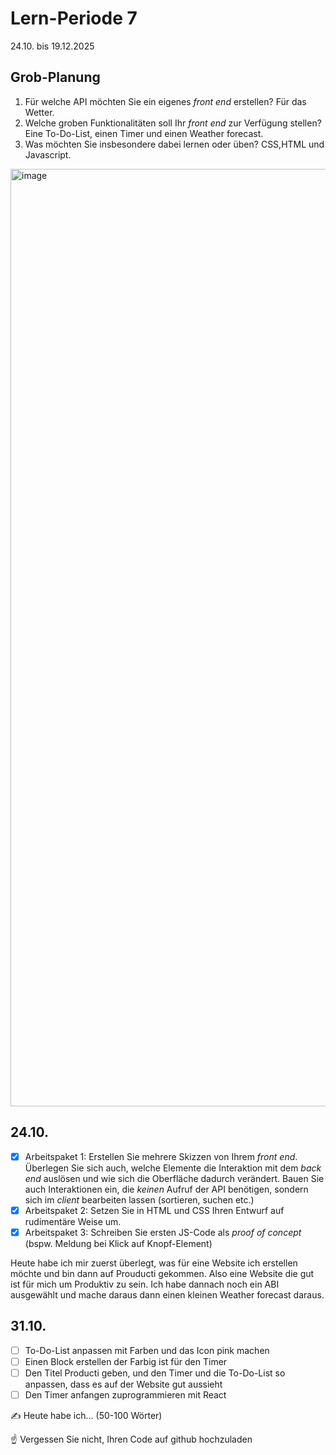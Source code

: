 # Lern-Periode 7

24.10. bis 19.12.2025

## Grob-Planung

1. Für welche API möchten Sie ein eigenes *front end* erstellen? Für das Wetter.
2. Welche groben Funktionalitäten soll Ihr *front end* zur Verfügung stellen? Eine To-Do-List, einen Timer und einen Weather forecast.
3. Was möchten Sie insbesondere dabei lernen oder üben? CSS,HTML und Javascript.


<img width="2000" height="1500" alt="image" src="https://github.com/user-attachments/assets/fefebeaf-6acc-40af-beb6-063c96172d9a" />

## 24.10.

- [x] Arbeitspaket 1: Erstellen Sie mehrere Skizzen von Ihrem *front end*. Überlegen Sie sich auch, welche Elemente die Interaktion mit dem *back end* auslösen und wie sich die Oberfläche dadurch verändert. Bauen Sie auch Interaktionen ein, die *keinen* Aufruf der API benötigen, sondern sich im *client* bearbeiten lassen (sortieren, suchen etc.)
- [x] Arbeitspaket 2: Setzen Sie in HTML und CSS Ihren Entwurf auf rudimentäre Weise um.
- [x] Arbeitspaket 3: Schreiben Sie ersten JS-Code als *proof of concept* (bspw. Meldung bei Klick auf Knopf-Element)

Heute habe ich mir zuerst überlegt, was für eine Website ich erstellen möchte und bin dann auf Prouducti gekommen. Also eine Website die gut ist für mich um Produktiv zu sein. Ich habe dannach noch ein ABI ausgewählt 
und mache daraus dann einen kleinen Weather forecast daraus.


## 31.10.

- [ ] To-Do-List anpassen mit Farben und das Icon pink machen 
- [ ] Einen Block erstellen der Farbig ist für den Timer
- [ ] Den Titel Producti geben, und den Timer und die To-Do-List so anpassen, dass es auf der Website gut aussieht
- [ ] Den Timer anfangen zuprogrammieren mit React

✍️ Heute habe ich... (50-100 Wörter)

☝️ Vergessen Sie nicht, Ihren Code auf github hochzuladen



